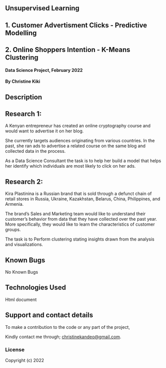 # # 
## Unsupervised Learning

## 1. Customer Advertisment Clicks - Predictive Modelling
## 2. Online Shoppers Intention - K-Means Clustering

#### Data Science Project, February 2022

#### By **Christine Kiki**

## Description

## Research 1:

A Kenyan entrepreneur has created an online cryptography course and would want to advertise it on her blog. 

She currently targets audiences originating from various countries. In the past, she ran ads to advertise a related course on the same blog and collected data in the process.

As a Data Science Consultant the task is to help her build a model that helps her identify which individuals are most likely to click on her ads. 

## Research 2:

Kira Plastinina is a Russian brand that is sold through a defunct chain of retail stores in Russia, Ukraine, Kazakhstan, Belarus, China, Philippines, and Armenia. 

The brand’s Sales and Marketing team would like to understand their customer’s behavior from data that they have collected over the past year. More specifically, they would like to learn the characteristics of customer groups.

The task is to Perform clustering stating insights drawn from the analysis and visualizations.

## Known Bugs
No Known Bugs

## Technologies Used
Html document

## Support and contact details
To make a contribution to the code or any part of the project, 

Kindly contact me through; christinekandeo@gmail.com.
### License

Copyright (c) 2022
